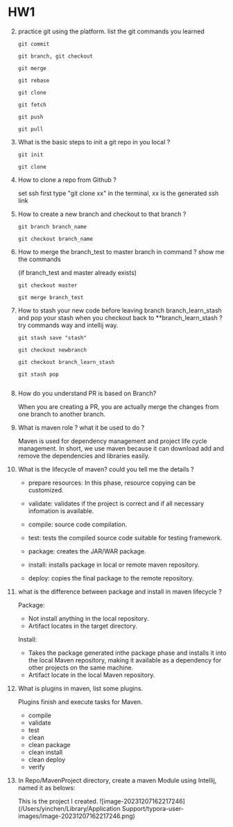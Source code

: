 # HW1

2. practice git using the platform. list the git commands you learned

   ```
   git commit
   
   git branch, git checkout
   
   git merge
   
   git rebase
   
   git clone
   
   git fetch
   
   git push
   
   git pull
   ```

   

3. What is the basic steps to init a git repo in you local ?

   ```
   git init
   
   git clone
   ```

   

4. How to clone a repo from Github ?

   set ssh first
   type "git clone xx" in the terminal, xx is the generated ssh link

5. How to create a new branch and checkout to that branch ?

   ```
   git branch branch_name
   
   git checkout branch_name
   ```

   

6. How to merge the branch_test to master branch in command ? show me the commands

   (if branch_test and master already exists)

   ```
   git checkout master
   
   git merge branch_test
   ```

   

7. How to stash your new code before leaving branch branch_learn_stash and pop your stash when you checkout back to **branch_learn_stash ? try commands way and intellij way.

   ```
   git stash save "stash"
   
   git checkout newbranch
   
   git checkout branch_learn_stash
   
   git stash pop
   
   
   ```

   

8. How do you understand PR is based on Branch?

   When you are creating a PR, you are actually merge the changes from one branch to another branch.

9. What is maven role ? what it be used to do ?

   Maven is used for dependency management and project life cycle management. In short, we use maven because it can download add and remove the dependencies and libraries easily.

10. What is the lifecycle of maven? could you tell me the details ?

    - prepare resources: In this phase, resource copying can be customized.

    - validate: validates if the project is correct and if all necessary infomation is available.

    - compile: source code compilation.

    - test: tests the compiled source code suitable for testing framework.

    - package: creates the JAR/WAR package.

    - install: installs package in local or remote maven repository.

    - deploy: copies the final package to the remote repository.

11. what is the difference between package and install in maven lifecycle ?

    Package:

    - Not install anything in the local repository.
    - Artifact locates in the target directory.

    Install:

    - Takes the package generated inthe package phase and installs it into the local Maven repository, making it available as a dependency for other projects on the same machine.
    - Artifact locate in the local Maven repository.

12. What is plugins in maven, list some plugins.

    Plugins finish and execute tasks for Maven.

    - compile
    - validate
    - test
    - clean
    - clean package
    - clean install
    - clean deploy
    - verify

13. In Repo/MavenProject directory, create a maven Module using Intellij, named it as belows:

    This is the project I created.
    ![image-20231207162217246](/Users/yinchen/Library/Application Support/typora-user-images/image-20231207162217246.png)
